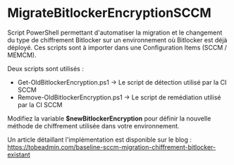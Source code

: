 # MigrateBitlockerEncryptionSCCM

Script PowerShell permettant d'automatiser la migration et le changement du type de chiffrement Bitlocker sur un environnement où Bitlocker est déjà déployé. 
Ces scripts sont à importer dans une Configuration Items (SCCM / MEMCM). 

Deux scripts sont utilisés : 
- Get-OldBitlockerEncryption.ps1 -> Le script de détection utilisé par la CI SCCM
- Remove-OldBitlockerEncryption.ps1 -> Le script de remédiation utilisé par la CI SCCM

Modifiez la variable <b>$newBitlockerEncryption</b> pour définir la nouvelle méthode de chiffrement utilisée dans votre environnement. 

Un article détaillant l'implémentation est disponible sur le blog : 
https://tobeadmin.com/baseline-sccm-migration-chiffrement-bitlocker-existant
